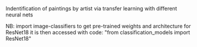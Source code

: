 Indentification of paintings by artist via transfer learning with different neural nets


NB: import image-classifiers to get pre-trained weights and architecture for ResNet18
    it is then accessed with code: "from classification_models import ResNet18"
